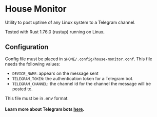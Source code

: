 House Monitor
============

Utility to post uptime of any Linux system to a Telegram channel.

Tested with Rust 1.76.0 (rustup) running on Linux.

## Configuration

Config file must be placed in `$HOME/.config/house-monitor.conf`. This file
needs the following values:

* `DEVICE_NAME`: appears on the message sent
* `TELEGRAM_TOKEN`: the authentication token for a Telegram bot.
* `TELEGRAM_CHANNEL`: the channel id for the channel the message will be posted to.

This file must be in .env format.

#### Learn more about Telegram bots [here](https://core.telegram.org/bots/tutorial).
